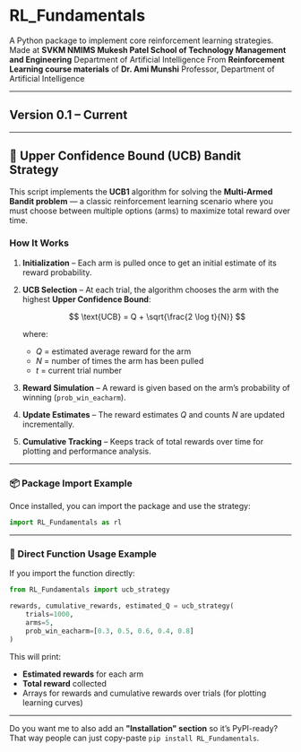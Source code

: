 # RL\_Fundamentals

A Python package to implement core reinforcement learning strategies.
Made at **SVKM NMIMS Mukesh Patel School of Technology Management and Engineering**
Department of Artificial Intelligence
From **Reinforcement Learning course materials** of **Dr. Ami Munshi**
Professor, Department of Artificial Intelligence

---

## Version 0.1 – Current

---

## 🎯 Upper Confidence Bound (UCB) Bandit Strategy

This script implements the **UCB1** algorithm for solving the **Multi-Armed Bandit problem** — a classic reinforcement learning scenario where you must choose between multiple options (arms) to maximize total reward over time.

### How It Works

1. **Initialization** – Each arm is pulled once to get an initial estimate of its reward probability.

2. **UCB Selection** – At each trial, the algorithm chooses the arm with the highest **Upper Confidence Bound**:

   $$
   \text{UCB} = Q + \sqrt{\frac{2 \log t}{N}}
   $$

   where:

   * $Q$ = estimated average reward for the arm
   * $N$ = number of times the arm has been pulled
   * $t$ = current trial number

3. **Reward Simulation** – A reward is given based on the arm’s probability of winning (`prob_win_eacharm`).

4. **Update Estimates** – The reward estimates $Q$ and counts $N$ are updated incrementally.

5. **Cumulative Tracking** – Keeps track of total rewards over time for plotting and performance analysis.

---

### 📦 Package Import Example

Once installed, you can import the package and use the strategy:

```python
import RL_Fundamentals as rl
```

---

### 📌 Direct Function Usage Example

If you import the function directly:

```python
from RL_Fundamentals import ucb_strategy

rewards, cumulative_rewards, estimated_Q = ucb_strategy(
    trials=1000,
    arms=5,
    prob_win_eacharm=[0.3, 0.5, 0.6, 0.4, 0.8]
)
```

This will print:

* **Estimated rewards** for each arm
* **Total reward** collected
* Arrays for rewards and cumulative rewards over trials (for plotting learning curves)

---

Do you want me to also add an **"Installation" section** so it’s PyPI-ready? That way people can just copy-paste `pip install RL_Fundamentals`.
